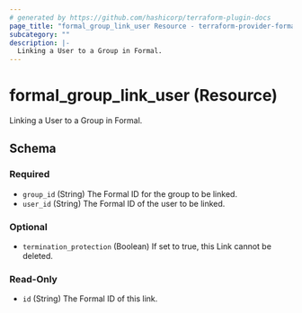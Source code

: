 ```yaml
---
# generated by https://github.com/hashicorp/terraform-plugin-docs
page_title: "formal_group_link_user Resource - terraform-provider-formal"
subcategory: ""
description: |-
  Linking a User to a Group in Formal.
---
```


# formal_group_link_user (Resource)

Linking a User to a Group in Formal.



<!-- schema generated by tfplugindocs -->
## Schema

### Required

- `group_id` (String) The Formal ID for the group to be linked.
- `user_id` (String) The Formal ID of the user to be linked.

### Optional

- `termination_protection` (Boolean) If set to true, this Link cannot be deleted.

### Read-Only

- `id` (String) The Formal ID of this link.


